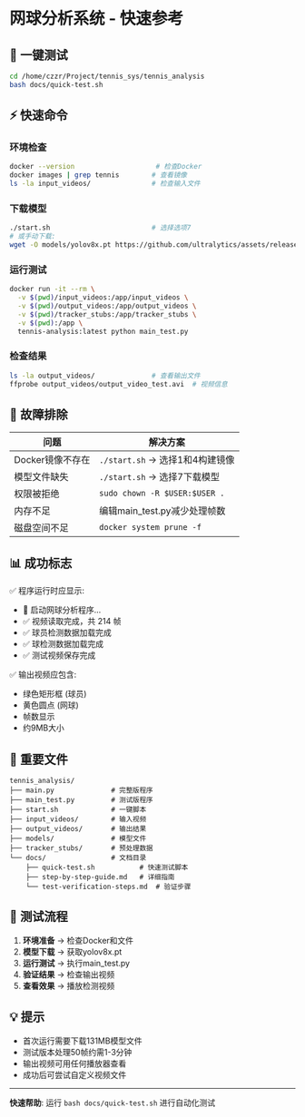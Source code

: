 # 网球分析系统 - 快速参考

## 🚀 一键测试
```bash
cd /home/czzr/Project/tennis_sys/tennis_analysis
bash docs/quick-test.sh
```

## ⚡ 快速命令

### 环境检查
```bash
docker --version                    # 检查Docker
docker images | grep tennis        # 查看镜像
ls -la input_videos/               # 检查输入文件
```

### 下载模型
```bash
./start.sh                         # 选择选项7
# 或手动下载:
wget -O models/yolov8x.pt https://github.com/ultralytics/assets/releases/download/v0.0.0/yolov8x.pt
```

### 运行测试
```bash
docker run -it --rm \
  -v $(pwd)/input_videos:/app/input_videos \
  -v $(pwd)/output_videos:/app/output_videos \
  -v $(pwd)/tracker_stubs:/app/tracker_stubs \
  -v $(pwd):/app \
  tennis-analysis:latest python main_test.py
```

### 检查结果
```bash
ls -la output_videos/              # 查看输出文件
ffprobe output_videos/output_video_test.avi  # 视频信息
```

## 🔧 故障排除

| 问题 | 解决方案 |
|------|----------|
| Docker镜像不存在 | `./start.sh` → 选择1和4构建镜像 |
| 模型文件缺失 | `./start.sh` → 选择7下载模型 |
| 权限被拒绝 | `sudo chown -R $USER:$USER .` |
| 内存不足 | 编辑main_test.py减少处理帧数 |
| 磁盘空间不足 | `docker system prune -f` |

## 📊 成功标志

✅ 程序运行时应显示:
- 🎾 启动网球分析程序...
- ✅ 视频读取完成，共 214 帧
- ✅ 球员检测数据加载完成
- ✅ 球检测数据加载完成
- ✅ 测试视频保存完成

✅ 输出视频应包含:
- 绿色矩形框 (球员)
- 黄色圆点 (网球)
- 帧数显示
- 约9MB大小

## 📁 重要文件

```
tennis_analysis/
├── main.py              # 完整版程序
├── main_test.py         # 测试版程序  
├── start.sh             # 一键脚本
├── input_videos/        # 输入视频
├── output_videos/       # 输出结果
├── models/              # 模型文件
├── tracker_stubs/       # 预处理数据
└── docs/                # 文档目录
    ├── quick-test.sh           # 快速测试脚本
    ├── step-by-step-guide.md   # 详细指南
    └── test-verification-steps.md  # 验证步骤
```

## 🎯 测试流程

1. **环境准备** → 检查Docker和文件
2. **模型下载** → 获取yolov8x.pt  
3. **运行测试** → 执行main_test.py
4. **验证结果** → 检查输出视频
5. **查看效果** → 播放检测视频

## 💡 提示

- 首次运行需要下载131MB模型文件
- 测试版本处理50帧约需1-3分钟
- 输出视频可用任何播放器查看
- 成功后可尝试自定义视频文件

---
**快速帮助**: 运行 `bash docs/quick-test.sh` 进行自动化测试
